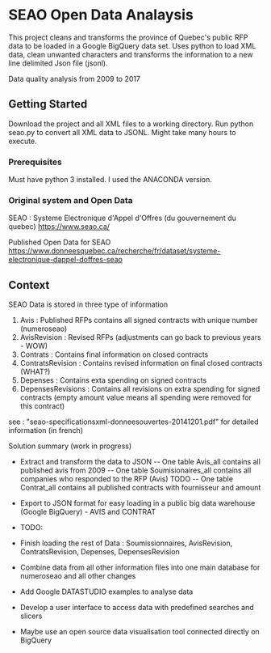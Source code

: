 # SEAO Open Data Analaysis

This project cleans and transforms the province of Quebec's public RFP data to be loaded in a Google BigQuery data set. Uses python to load XML data, clean unwanted characters and transforms the information to a new line delimited Json file (jsonl).

Data quality analysis from 2009  to 2017

## Getting Started

Download the project and all XML files to a working directory. Run python seao.py to convert all XML data to JSONL. Might take many hours to execute.

### Prerequisites

Must have python 3 installed. I used the ANACONDA version.

### Original system and Open Data
SEAO : Systeme Electronique d'Appel d'Offres (du gouvernement du quebec)
https://www.seao.ca/

Published Open Data for SEAO
https://www.donneesquebec.ca/recherche/fr/dataset/systeme-electronique-dappel-doffres-seao


## Context
SEAO Data is stored in three type of information
1) Avis              : Published RFPs contains all signed contracts with unique number (numeroseao)
2) AvisRevision      : Revised RFPs (adjustments can go back to previous years - WOW) 
3) Contrats          : Contains final information on closed contracts
4) ContratsRevision  : Contains revised information on final closed contracts (WHAT?)
5) Depenses          : Contains exta spending on signed contracts
6) DepensesRevisions : Contains all revisions on extra spending for signed contracts (empty amount value means all spending were removed for this contract)


see : "seao-specificationsxml-donneesouvertes-20141201.pdf" for detailed information (in french)

Solution summary (work in progress)
- Extract and transform the <XML> data to JSON
-- One table Avis_all contains all published avis from 2009
-- One table Soumisionaires_all contains all companies who responded to the RFP (Avis) TODO
-- One table Contrat_all contains all published contracts with fournisseur and amount
- Export to JSON format for easy loading in a public big data warehouse (Google BigQuery) - AVIS and CONTRAT

- TODO:
- Finish loading the rest of Data : Soumissionnaires, AvisRevision, ContratsRevision, Depenses, DepensesRevision
- Combine data from all other information files into one main database for numeroseao and all other changes
- Add Google DATASTUDIO examples to analyse data
- Develop a user interface to access data with predefined searches and slicers
- Maybe use an open source data visualisation tool connected directly on BigQuery
